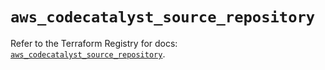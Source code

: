 # `aws_codecatalyst_source_repository`

Refer to the Terraform Registry for docs: [`aws_codecatalyst_source_repository`](https://registry.terraform.io/providers/hashicorp/aws/5.41.0/docs/resources/codecatalyst_source_repository).
